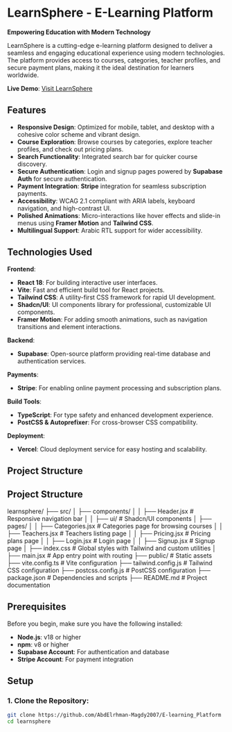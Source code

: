 # LearnSphere - E-Learning Platform

**Empowering Education with Modern Technology**

LearnSphere is a cutting-edge e-learning platform designed to deliver a seamless and engaging educational experience using modern technologies. The platform provides access to courses, categories, teacher profiles, and secure payment plans, making it the ideal destination for learners worldwide.

**Live Demo**: [Visit LearnSphere](https://e-learning-platform-tawny.vercel.app/)

## Features


- **Responsive Design**: Optimized for mobile, tablet, and desktop with a cohesive color scheme and vibrant design.
- **Course Exploration**: Browse courses by categories, explore teacher profiles, and check out pricing plans.
- **Search Functionality**: Integrated search bar for quicker course discovery.
- **Secure Authentication**: Login and signup pages powered by **Supabase Auth** for secure authentication.
- **Payment Integration**: **Stripe** integration for seamless subscription payments.
- **Accessibility**: WCAG 2.1 compliant with ARIA labels, keyboard navigation, and high-contrast UI.
- **Polished Animations**: Micro-interactions like hover effects and slide-in menus using **Framer Motion** and **Tailwind CSS**.
- **Multilingual Support**: Arabic RTL support for wider accessibility.

## Technologies Used

**Frontend**:
- **React 18**: For building interactive user interfaces.
- **Vite**: Fast and efficient build tool for React projects.
- **Tailwind CSS**: A utility-first CSS framework for rapid UI development.
- **Shadcn/UI**: UI components library for professional, customizable UI components.
- **Framer Motion**: For adding smooth animations, such as navigation transitions and element interactions.

**Backend**:
- **Supabase**: Open-source platform providing real-time database and authentication services.

**Payments**:
- **Stripe**: For enabling online payment processing and subscription plans.

**Build Tools**:
- **TypeScript**: For type safety and enhanced development experience.
- **PostCSS & Autoprefixer**: For cross-browser CSS compatibility.

**Deployment**:
- **Vercel**: Cloud deployment service for easy hosting and scalability.

## Project Structure



## Project Structure

learnsphere/
├── src/
│ ├── components/
│ │ ├── Header.jsx # Responsive navigation bar
│ │ ├── ui/ # Shadcn/UI components
│ ├── pages/
│ │ ├── Categories.jsx # Categories page for browsing courses
│ │ ├── Teachers.jsx # Teachers listing page
│ │ ├── Pricing.jsx # Pricing plans page
│ │ ├── Login.jsx # Login page
│ │ ├── Signup.jsx # Signup page
│ ├── index.css # Global styles with Tailwind and custom utilities
│ ├── main.jsx # App entry point with routing
├── public/ # Static assets
├── vite.config.ts # Vite configuration
├── tailwind.config.js # Tailwind CSS configuration
├── postcss.config.js # PostCSS configuration
├── package.json # Dependencies and scripts
├── README.md # Project documentation


## Prerequisites

Before you begin, make sure you have the following installed:

- **Node.js**: v18 or higher
- **npm**: v8 or higher
- **Supabase Account**: For authentication and database
- **Stripe Account**: For payment integration

## Setup

### 1. Clone the Repository:

```bash
git clone https://github.com/AbdElrhman-Magdy2007/E-learning_Platform
cd learnsphere
